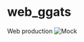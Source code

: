 # web_ggats
Web production
![Mock](https://viewer.diagrams.net/?tags=%7B%7D&highlight=0000ff&edit=_blank&layers=1&nav=1&title=Untitled%20Diagram.drawio#Uhttps%3A%2F%2Fraw.githubusercontent.com%2Fllsalvat%2Fweb_ggats%2Fmain%2FUntitled%2520Diagram.drawio)

